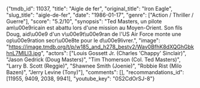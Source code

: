 {"tmdb_id": 11037, "title": "Aigle de fer", "original_title": "Iron Eagle", "slug_title": "aigle-de-fer", "date": "1986-01-17", "genre": ["Action / Thriller / Guerre"], "score": "5.2/10", "synopsis": "Ted Masters, un pilote am\u00e9ricain est abattu lors d'une mission au Moyen-Orient. Son fils Doug, aid\u00e9 d'un v\u00e9t\u00e9ran de l'US Air Force monte une op\u00e9ration secr\u00e8te pour le d\u00e9livrer.", "image": "https://image.tmdb.org/t/p/w185_and_h278_bestv2/Wav0BfhK8dXQGhGbkhnL7MlLl3.jpg", "actors": ["Louis Gossett Jr. (Charles 'Chappy' Sinclair)", "Jason Gedrick (Doug Masters)", "Tim Thomerson (Col. Ted Masters)", "Larry B. Scott (Reggie)", "Shawnee Smith (Joenie)", "Robbie Rist (Milo Bazen)", "Jerry Levine (Tony)"], "comments": [], "recommandations_id": [11955, 9409, 2038, 9941], "youtube_key": "0S2CdOrSJ-8"}